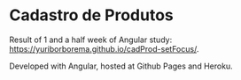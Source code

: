 # Cadastro de Produtos

Result of 1 and a half week of Angular study: https://yuriborborema.github.io/cadProd-setFocus/.

Developed with Angular, hosted at Github Pages and Heroku.
